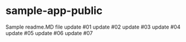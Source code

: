 # sample-app-public
Sample readme.MD file
update #01
update #02
update #03
update #04
update #05
update #06
update #07
